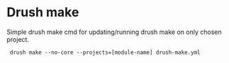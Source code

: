 # Drush make

Simple drush make cmd for updating/running drush make on only chosen project.

```text
 drush make --no-core --projects=[module-name] drush-make.yml
```

